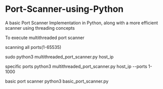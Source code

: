 # Port-Scanner-using-Python
A basic Port Scanner Implementation in Python, along with a more efficient scanner using threading concepts

To execute
multithreaded port scanner

scanning all ports(1-65535)

sudo python3 multithreaded_port_scanner.py host_ip

specific ports
python3 multithreaded_port_scanner.py host_ip --ports 1-1000

basic port scanner
python3 basic_port_scanner.py
